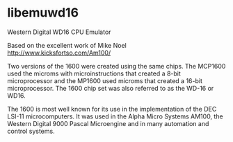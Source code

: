 # libemuwd16

Western Digital WD16 CPU Emulator

Based on the excellent work of Mike Noel http://www.kicksfortso.com/Am100/

Two versions of the 1600 were created using the same chips. The MCP1600 used the microms with microinstructions that created a 8-bit microprocessor and the MP1600 used microms that created a 16-bit microprocessor. The 1600 chip set was also referred to as the WD-16 or WD16.

The 1600 is most well known for its use in the implementation of the DEC LSI-11 microcomputers. It was used in the Alpha Micro Systems AM100, the Western Digital 9000 Pascal Microengine and in many automation and control systems.
